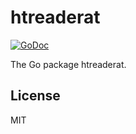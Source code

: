 htreaderat
==========

[![GoDoc](https://godoc.org/github.com/snabb/htreaderat?status.svg)](https://godoc.org/github.com/snabb/htreaderat)

The Go package htreaderat.


License
-------

MIT
